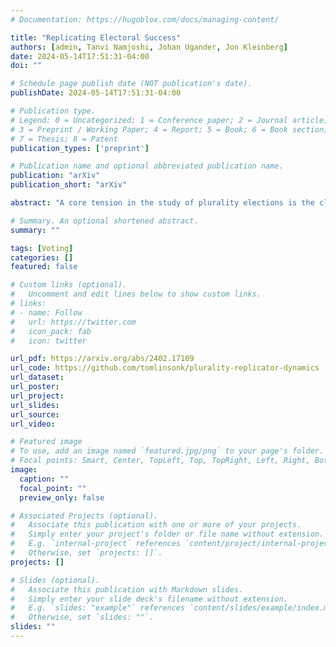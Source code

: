 ```yaml
---
# Documentation: https://hugoblox.com/docs/managing-content/

title: "Replicating Electoral Success"
authors: [admin, Tanvi Namjoshi, Johan Ugander, Jon Kleinberg]
date: 2024-05-14T17:51:31-04:00
doi: ""

# Schedule page publish date (NOT publication's date).
publishDate: 2024-05-14T17:51:31-04:00

# Publication type.
# Legend: 0 = Uncategorized; 1 = Conference paper; 2 = Journal article;
# 3 = Preprint / Working Paper; 4 = Report; 5 = Book; 6 = Book section;
# 7 = Thesis; 8 = Patent
publication_types: ['preprint']

# Publication name and optional abbreviated publication name.
publication: "arXiv"
publication_short: "arXiv"

abstract: "A core tension in the study of plurality elections is the clash between the classic Hotelling-Downs model, which predicts that two office-seeking candidates should position themselves at the median voter's policy, and the empirical observation that real-world democracies often have two major parties with divergent policies. Motivated by this tension and drawing from bounded rationality, we introduce a dynamic model of candidate positioning based on a simple behavioral heuristic: candidates imitate the policy of previous winners. The resulting model is closely connected to evolutionary replicator dynamics and exhibits complex behavior, despite its simplicity. For uniformly-distributed voters, we prove that when there are k = 2, 3, or 4 candidates per election, any symmetric candidate distribution converges over time to a concentration of candidates at the center. With k ≥ 5, however, we prove that the candidate distribution does not converge to the center. For initial distributions without any extreme candidates, we prove a stronger statement than non-convergence, showing that the density in an interval around the center goes to zero when k ≥ 5. As a matter of robustness, our conclusions are qualitatively unchanged if a small fraction of candidates are not winner-copiers and are instead positioned uniformly at random. Beyond our theoretical analysis, we illustrate our results in simulation; for five or more candidates, we find a tendency towards the emergence of two clusters, a mechanism suggestive of Duverger's Law, the empirical finding that plurality leads to two-party systems. Our simulations also explore several variations of the model, including non-uniform voter distributions and other forms of noise, which exhibit similar convergence patterns. Finally, we discuss the relationship between our model and prior work on strategic equilibria of candidate positioning games."

# Summary. An optional shortened abstract.
summary: ""

tags: [Voting]
categories: []
featured: false

# Custom links (optional).
#   Uncomment and edit lines below to show custom links.
# links:
# - name: Follow
#   url: https://twitter.com
#   icon_pack: fab
#   icon: twitter

url_pdf: https://arxiv.org/abs/2402.17109
url_code: https://github.com/tomlinsonk/plurality-replicator-dynamics
url_dataset:
url_poster:
url_project:
url_slides:
url_source:
url_video:

# Featured image
# To use, add an image named `featured.jpg/png` to your page's folder. 
# Focal points: Smart, Center, TopLeft, Top, TopRight, Left, Right, BottomLeft, Bottom, BottomRight.
image:
  caption: ""
  focal_point: ""
  preview_only: false

# Associated Projects (optional).
#   Associate this publication with one or more of your projects.
#   Simply enter your project's folder or file name without extension.
#   E.g. `internal-project` references `content/project/internal-project/index.md`.
#   Otherwise, set `projects: []`.
projects: []

# Slides (optional).
#   Associate this publication with Markdown slides.
#   Simply enter your slide deck's filename without extension.
#   E.g. `slides: "example"` references `content/slides/example/index.md`.
#   Otherwise, set `slides: ""`.
slides: ""
---
```

